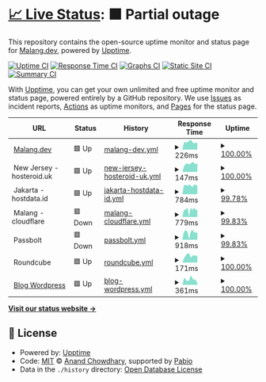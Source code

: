 # [📈 Live Status](https://malang-dev.github.io/upptime): <!--live status--> **🟧 Partial outage**

This repository contains the open-source uptime monitor and status page for [Malang.dev](https://malang.dev), powered by [Upptime](https://github.com/upptime/upptime).

[![Uptime CI](https://github.com/malang-dev/upptime/workflows/Uptime%20CI/badge.svg)](https://github.com/malang-dev/upptime/actions?query=workflow%3A%22Uptime+CI%22)
[![Response Time CI](https://github.com/malang-dev/upptime/workflows/Response%20Time%20CI/badge.svg)](https://github.com/malang-dev/upptime/actions?query=workflow%3A%22Response+Time+CI%22)
[![Graphs CI](https://github.com/malang-dev/upptime/workflows/Graphs%20CI/badge.svg)](https://github.com/malang-dev/upptime/actions?query=workflow%3A%22Graphs+CI%22)
[![Static Site CI](https://github.com/malang-dev/upptime/workflows/Static%20Site%20CI/badge.svg)](https://github.com/malang-dev/upptime/actions?query=workflow%3A%22Static+Site+CI%22)
[![Summary CI](https://github.com/malang-dev/upptime/workflows/Summary%20CI/badge.svg)](https://github.com/malang-dev/upptime/actions?query=workflow%3A%22Summary+CI%22)

With [Upptime](https://upptime.js.org), you can get your own unlimited and free uptime monitor and status page, powered entirely by a GitHub repository. We use [Issues](https://github.com/malang-dev/upptime/issues) as incident reports, [Actions](https://github.com/malang-dev/upptime/actions) as uptime monitors, and [Pages](https://malang-dev.github.io/upptime) for the status page.

<!--start: status pages-->
<!-- This summary is generated by Upptime (https://github.com/upptime/upptime) -->
<!-- Do not edit this manually, your changes will be overwritten -->
<!-- prettier-ignore -->
| URL | Status | History | Response Time | Uptime |
| --- | ------ | ------- | ------------- | ------ |
| <img alt="" src="https://icons.duckduckgo.com/ip3/malang.agency.ico" height="13"> [Malang.dev](https://malang.agency) | 🟩 Up | [malang-dev.yml](https://github.com/malang-dev/upptime/commits/HEAD/history/malang-dev.yml) | <details><summary><img alt="Response time graph" src="./graphs/malang-dev/response-time-week.png" height="20"> 226ms</summary><br><a href="https://status.malang.dev/history/malang-dev"><img alt="Response time 1087" src="https://img.shields.io/endpoint?url=https%3A%2F%2Fraw.githubusercontent.com%2Fmalang-dev%2Fupptime%2FHEAD%2Fapi%2Fmalang-dev%2Fresponse-time.json"></a><br><a href="https://status.malang.dev/history/malang-dev"><img alt="24-hour response time 204" src="https://img.shields.io/endpoint?url=https%3A%2F%2Fraw.githubusercontent.com%2Fmalang-dev%2Fupptime%2FHEAD%2Fapi%2Fmalang-dev%2Fresponse-time-day.json"></a><br><a href="https://status.malang.dev/history/malang-dev"><img alt="7-day response time 226" src="https://img.shields.io/endpoint?url=https%3A%2F%2Fraw.githubusercontent.com%2Fmalang-dev%2Fupptime%2FHEAD%2Fapi%2Fmalang-dev%2Fresponse-time-week.json"></a><br><a href="https://status.malang.dev/history/malang-dev"><img alt="30-day response time 276" src="https://img.shields.io/endpoint?url=https%3A%2F%2Fraw.githubusercontent.com%2Fmalang-dev%2Fupptime%2FHEAD%2Fapi%2Fmalang-dev%2Fresponse-time-month.json"></a><br><a href="https://status.malang.dev/history/malang-dev"><img alt="1-year response time 1087" src="https://img.shields.io/endpoint?url=https%3A%2F%2Fraw.githubusercontent.com%2Fmalang-dev%2Fupptime%2FHEAD%2Fapi%2Fmalang-dev%2Fresponse-time-year.json"></a></details> | <details><summary><a href="https://status.malang.dev/history/malang-dev">100.00%</a></summary><a href="https://status.malang.dev/history/malang-dev"><img alt="All-time uptime 98.78%" src="https://img.shields.io/endpoint?url=https%3A%2F%2Fraw.githubusercontent.com%2Fmalang-dev%2Fupptime%2FHEAD%2Fapi%2Fmalang-dev%2Fuptime.json"></a><br><a href="https://status.malang.dev/history/malang-dev"><img alt="24-hour uptime 100.00%" src="https://img.shields.io/endpoint?url=https%3A%2F%2Fraw.githubusercontent.com%2Fmalang-dev%2Fupptime%2FHEAD%2Fapi%2Fmalang-dev%2Fuptime-day.json"></a><br><a href="https://status.malang.dev/history/malang-dev"><img alt="7-day uptime 100.00%" src="https://img.shields.io/endpoint?url=https%3A%2F%2Fraw.githubusercontent.com%2Fmalang-dev%2Fupptime%2FHEAD%2Fapi%2Fmalang-dev%2Fuptime-week.json"></a><br><a href="https://status.malang.dev/history/malang-dev"><img alt="30-day uptime 100.00%" src="https://img.shields.io/endpoint?url=https%3A%2F%2Fraw.githubusercontent.com%2Fmalang-dev%2Fupptime%2FHEAD%2Fapi%2Fmalang-dev%2Fuptime-month.json"></a><br><a href="https://status.malang.dev/history/malang-dev"><img alt="1-year uptime 98.78%" src="https://img.shields.io/endpoint?url=https%3A%2F%2Fraw.githubusercontent.com%2Fmalang-dev%2Fupptime%2FHEAD%2Fapi%2Fmalang-dev%2Fuptime-year.json"></a></details>
| <img alt="" src="https://icons.duckduckgo.com/ip3/null.ico" height="13"> New Jersey - hosteroid.uk | 🟩 Up | [new-jersey-hosteroid-uk.yml](https://github.com/malang-dev/upptime/commits/HEAD/history/new-jersey-hosteroid-uk.yml) | <details><summary><img alt="Response time graph" src="./graphs/new-jersey-hosteroid-uk/response-time-week.png" height="20"> 147ms</summary><br><a href="https://status.malang.dev/history/new-jersey-hosteroid-uk"><img alt="Response time 208" src="https://img.shields.io/endpoint?url=https%3A%2F%2Fraw.githubusercontent.com%2Fmalang-dev%2Fupptime%2FHEAD%2Fapi%2Fnew-jersey-hosteroid-uk%2Fresponse-time.json"></a><br><a href="https://status.malang.dev/history/new-jersey-hosteroid-uk"><img alt="24-hour response time 157" src="https://img.shields.io/endpoint?url=https%3A%2F%2Fraw.githubusercontent.com%2Fmalang-dev%2Fupptime%2FHEAD%2Fapi%2Fnew-jersey-hosteroid-uk%2Fresponse-time-day.json"></a><br><a href="https://status.malang.dev/history/new-jersey-hosteroid-uk"><img alt="7-day response time 147" src="https://img.shields.io/endpoint?url=https%3A%2F%2Fraw.githubusercontent.com%2Fmalang-dev%2Fupptime%2FHEAD%2Fapi%2Fnew-jersey-hosteroid-uk%2Fresponse-time-week.json"></a><br><a href="https://status.malang.dev/history/new-jersey-hosteroid-uk"><img alt="30-day response time 263" src="https://img.shields.io/endpoint?url=https%3A%2F%2Fraw.githubusercontent.com%2Fmalang-dev%2Fupptime%2FHEAD%2Fapi%2Fnew-jersey-hosteroid-uk%2Fresponse-time-month.json"></a><br><a href="https://status.malang.dev/history/new-jersey-hosteroid-uk"><img alt="1-year response time 208" src="https://img.shields.io/endpoint?url=https%3A%2F%2Fraw.githubusercontent.com%2Fmalang-dev%2Fupptime%2FHEAD%2Fapi%2Fnew-jersey-hosteroid-uk%2Fresponse-time-year.json"></a></details> | <details><summary><a href="https://status.malang.dev/history/new-jersey-hosteroid-uk">100.00%</a></summary><a href="https://status.malang.dev/history/new-jersey-hosteroid-uk"><img alt="All-time uptime 99.77%" src="https://img.shields.io/endpoint?url=https%3A%2F%2Fraw.githubusercontent.com%2Fmalang-dev%2Fupptime%2FHEAD%2Fapi%2Fnew-jersey-hosteroid-uk%2Fuptime.json"></a><br><a href="https://status.malang.dev/history/new-jersey-hosteroid-uk"><img alt="24-hour uptime 100.00%" src="https://img.shields.io/endpoint?url=https%3A%2F%2Fraw.githubusercontent.com%2Fmalang-dev%2Fupptime%2FHEAD%2Fapi%2Fnew-jersey-hosteroid-uk%2Fuptime-day.json"></a><br><a href="https://status.malang.dev/history/new-jersey-hosteroid-uk"><img alt="7-day uptime 100.00%" src="https://img.shields.io/endpoint?url=https%3A%2F%2Fraw.githubusercontent.com%2Fmalang-dev%2Fupptime%2FHEAD%2Fapi%2Fnew-jersey-hosteroid-uk%2Fuptime-week.json"></a><br><a href="https://status.malang.dev/history/new-jersey-hosteroid-uk"><img alt="30-day uptime 99.75%" src="https://img.shields.io/endpoint?url=https%3A%2F%2Fraw.githubusercontent.com%2Fmalang-dev%2Fupptime%2FHEAD%2Fapi%2Fnew-jersey-hosteroid-uk%2Fuptime-month.json"></a><br><a href="https://status.malang.dev/history/new-jersey-hosteroid-uk"><img alt="1-year uptime 99.77%" src="https://img.shields.io/endpoint?url=https%3A%2F%2Fraw.githubusercontent.com%2Fmalang-dev%2Fupptime%2FHEAD%2Fapi%2Fnew-jersey-hosteroid-uk%2Fuptime-year.json"></a></details>
| <img alt="" src="https://icons.duckduckgo.com/ip3/null.ico" height="13"> Jakarta - hostdata.id | 🟩 Up | [jakarta-hostdata-id.yml](https://github.com/malang-dev/upptime/commits/HEAD/history/jakarta-hostdata-id.yml) | <details><summary><img alt="Response time graph" src="./graphs/jakarta-hostdata-id/response-time-week.png" height="20"> 784ms</summary><br><a href="https://status.malang.dev/history/jakarta-hostdata-id"><img alt="Response time 831" src="https://img.shields.io/endpoint?url=https%3A%2F%2Fraw.githubusercontent.com%2Fmalang-dev%2Fupptime%2FHEAD%2Fapi%2Fjakarta-hostdata-id%2Fresponse-time.json"></a><br><a href="https://status.malang.dev/history/jakarta-hostdata-id"><img alt="24-hour response time 728" src="https://img.shields.io/endpoint?url=https%3A%2F%2Fraw.githubusercontent.com%2Fmalang-dev%2Fupptime%2FHEAD%2Fapi%2Fjakarta-hostdata-id%2Fresponse-time-day.json"></a><br><a href="https://status.malang.dev/history/jakarta-hostdata-id"><img alt="7-day response time 784" src="https://img.shields.io/endpoint?url=https%3A%2F%2Fraw.githubusercontent.com%2Fmalang-dev%2Fupptime%2FHEAD%2Fapi%2Fjakarta-hostdata-id%2Fresponse-time-week.json"></a><br><a href="https://status.malang.dev/history/jakarta-hostdata-id"><img alt="30-day response time 760" src="https://img.shields.io/endpoint?url=https%3A%2F%2Fraw.githubusercontent.com%2Fmalang-dev%2Fupptime%2FHEAD%2Fapi%2Fjakarta-hostdata-id%2Fresponse-time-month.json"></a><br><a href="https://status.malang.dev/history/jakarta-hostdata-id"><img alt="1-year response time 831" src="https://img.shields.io/endpoint?url=https%3A%2F%2Fraw.githubusercontent.com%2Fmalang-dev%2Fupptime%2FHEAD%2Fapi%2Fjakarta-hostdata-id%2Fresponse-time-year.json"></a></details> | <details><summary><a href="https://status.malang.dev/history/jakarta-hostdata-id">99.78%</a></summary><a href="https://status.malang.dev/history/jakarta-hostdata-id"><img alt="All-time uptime 98.81%" src="https://img.shields.io/endpoint?url=https%3A%2F%2Fraw.githubusercontent.com%2Fmalang-dev%2Fupptime%2FHEAD%2Fapi%2Fjakarta-hostdata-id%2Fuptime.json"></a><br><a href="https://status.malang.dev/history/jakarta-hostdata-id"><img alt="24-hour uptime 100.00%" src="https://img.shields.io/endpoint?url=https%3A%2F%2Fraw.githubusercontent.com%2Fmalang-dev%2Fupptime%2FHEAD%2Fapi%2Fjakarta-hostdata-id%2Fuptime-day.json"></a><br><a href="https://status.malang.dev/history/jakarta-hostdata-id"><img alt="7-day uptime 99.78%" src="https://img.shields.io/endpoint?url=https%3A%2F%2Fraw.githubusercontent.com%2Fmalang-dev%2Fupptime%2FHEAD%2Fapi%2Fjakarta-hostdata-id%2Fuptime-week.json"></a><br><a href="https://status.malang.dev/history/jakarta-hostdata-id"><img alt="30-day uptime 99.83%" src="https://img.shields.io/endpoint?url=https%3A%2F%2Fraw.githubusercontent.com%2Fmalang-dev%2Fupptime%2FHEAD%2Fapi%2Fjakarta-hostdata-id%2Fuptime-month.json"></a><br><a href="https://status.malang.dev/history/jakarta-hostdata-id"><img alt="1-year uptime 98.81%" src="https://img.shields.io/endpoint?url=https%3A%2F%2Fraw.githubusercontent.com%2Fmalang-dev%2Fupptime%2FHEAD%2Fapi%2Fjakarta-hostdata-id%2Fuptime-year.json"></a></details>
| <img alt="" src="https://icons.duckduckgo.com/ip3/null.ico" height="13"> Malang - cloudflare | 🟥 Down | [malang-cloudflare.yml](https://github.com/malang-dev/upptime/commits/HEAD/history/malang-cloudflare.yml) | <details><summary><img alt="Response time graph" src="./graphs/malang-cloudflare/response-time-week.png" height="20"> 779ms</summary><br><a href="https://status.malang.dev/history/malang-cloudflare"><img alt="Response time 771" src="https://img.shields.io/endpoint?url=https%3A%2F%2Fraw.githubusercontent.com%2Fmalang-dev%2Fupptime%2FHEAD%2Fapi%2Fmalang-cloudflare%2Fresponse-time.json"></a><br><a href="https://status.malang.dev/history/malang-cloudflare"><img alt="24-hour response time 510" src="https://img.shields.io/endpoint?url=https%3A%2F%2Fraw.githubusercontent.com%2Fmalang-dev%2Fupptime%2FHEAD%2Fapi%2Fmalang-cloudflare%2Fresponse-time-day.json"></a><br><a href="https://status.malang.dev/history/malang-cloudflare"><img alt="7-day response time 779" src="https://img.shields.io/endpoint?url=https%3A%2F%2Fraw.githubusercontent.com%2Fmalang-dev%2Fupptime%2FHEAD%2Fapi%2Fmalang-cloudflare%2Fresponse-time-week.json"></a><br><a href="https://status.malang.dev/history/malang-cloudflare"><img alt="30-day response time 766" src="https://img.shields.io/endpoint?url=https%3A%2F%2Fraw.githubusercontent.com%2Fmalang-dev%2Fupptime%2FHEAD%2Fapi%2Fmalang-cloudflare%2Fresponse-time-month.json"></a><br><a href="https://status.malang.dev/history/malang-cloudflare"><img alt="1-year response time 771" src="https://img.shields.io/endpoint?url=https%3A%2F%2Fraw.githubusercontent.com%2Fmalang-dev%2Fupptime%2FHEAD%2Fapi%2Fmalang-cloudflare%2Fresponse-time-year.json"></a></details> | <details><summary><a href="https://status.malang.dev/history/malang-cloudflare">99.83%</a></summary><a href="https://status.malang.dev/history/malang-cloudflare"><img alt="All-time uptime 97.58%" src="https://img.shields.io/endpoint?url=https%3A%2F%2Fraw.githubusercontent.com%2Fmalang-dev%2Fupptime%2FHEAD%2Fapi%2Fmalang-cloudflare%2Fuptime.json"></a><br><a href="https://status.malang.dev/history/malang-cloudflare"><img alt="24-hour uptime 99.99%" src="https://img.shields.io/endpoint?url=https%3A%2F%2Fraw.githubusercontent.com%2Fmalang-dev%2Fupptime%2FHEAD%2Fapi%2Fmalang-cloudflare%2Fuptime-day.json"></a><br><a href="https://status.malang.dev/history/malang-cloudflare"><img alt="7-day uptime 99.83%" src="https://img.shields.io/endpoint?url=https%3A%2F%2Fraw.githubusercontent.com%2Fmalang-dev%2Fupptime%2FHEAD%2Fapi%2Fmalang-cloudflare%2Fuptime-week.json"></a><br><a href="https://status.malang.dev/history/malang-cloudflare"><img alt="30-day uptime 94.68%" src="https://img.shields.io/endpoint?url=https%3A%2F%2Fraw.githubusercontent.com%2Fmalang-dev%2Fupptime%2FHEAD%2Fapi%2Fmalang-cloudflare%2Fuptime-month.json"></a><br><a href="https://status.malang.dev/history/malang-cloudflare"><img alt="1-year uptime 97.58%" src="https://img.shields.io/endpoint?url=https%3A%2F%2Fraw.githubusercontent.com%2Fmalang-dev%2Fupptime%2FHEAD%2Fapi%2Fmalang-cloudflare%2Fuptime-year.json"></a></details>
| <img alt="" src="https://icons.duckduckgo.com/ip3/null.ico" height="13"> Passbolt | 🟥 Down | [passbolt.yml](https://github.com/malang-dev/upptime/commits/HEAD/history/passbolt.yml) | <details><summary><img alt="Response time graph" src="./graphs/passbolt/response-time-week.png" height="20"> 918ms</summary><br><a href="https://status.malang.dev/history/passbolt"><img alt="Response time 1030" src="https://img.shields.io/endpoint?url=https%3A%2F%2Fraw.githubusercontent.com%2Fmalang-dev%2Fupptime%2FHEAD%2Fapi%2Fpassbolt%2Fresponse-time.json"></a><br><a href="https://status.malang.dev/history/passbolt"><img alt="24-hour response time 540" src="https://img.shields.io/endpoint?url=https%3A%2F%2Fraw.githubusercontent.com%2Fmalang-dev%2Fupptime%2FHEAD%2Fapi%2Fpassbolt%2Fresponse-time-day.json"></a><br><a href="https://status.malang.dev/history/passbolt"><img alt="7-day response time 918" src="https://img.shields.io/endpoint?url=https%3A%2F%2Fraw.githubusercontent.com%2Fmalang-dev%2Fupptime%2FHEAD%2Fapi%2Fpassbolt%2Fresponse-time-week.json"></a><br><a href="https://status.malang.dev/history/passbolt"><img alt="30-day response time 1018" src="https://img.shields.io/endpoint?url=https%3A%2F%2Fraw.githubusercontent.com%2Fmalang-dev%2Fupptime%2FHEAD%2Fapi%2Fpassbolt%2Fresponse-time-month.json"></a><br><a href="https://status.malang.dev/history/passbolt"><img alt="1-year response time 1030" src="https://img.shields.io/endpoint?url=https%3A%2F%2Fraw.githubusercontent.com%2Fmalang-dev%2Fupptime%2FHEAD%2Fapi%2Fpassbolt%2Fresponse-time-year.json"></a></details> | <details><summary><a href="https://status.malang.dev/history/passbolt">99.83%</a></summary><a href="https://status.malang.dev/history/passbolt"><img alt="All-time uptime 97.85%" src="https://img.shields.io/endpoint?url=https%3A%2F%2Fraw.githubusercontent.com%2Fmalang-dev%2Fupptime%2FHEAD%2Fapi%2Fpassbolt%2Fuptime.json"></a><br><a href="https://status.malang.dev/history/passbolt"><img alt="24-hour uptime 99.99%" src="https://img.shields.io/endpoint?url=https%3A%2F%2Fraw.githubusercontent.com%2Fmalang-dev%2Fupptime%2FHEAD%2Fapi%2Fpassbolt%2Fuptime-day.json"></a><br><a href="https://status.malang.dev/history/passbolt"><img alt="7-day uptime 99.83%" src="https://img.shields.io/endpoint?url=https%3A%2F%2Fraw.githubusercontent.com%2Fmalang-dev%2Fupptime%2FHEAD%2Fapi%2Fpassbolt%2Fuptime-week.json"></a><br><a href="https://status.malang.dev/history/passbolt"><img alt="30-day uptime 94.68%" src="https://img.shields.io/endpoint?url=https%3A%2F%2Fraw.githubusercontent.com%2Fmalang-dev%2Fupptime%2FHEAD%2Fapi%2Fpassbolt%2Fuptime-month.json"></a><br><a href="https://status.malang.dev/history/passbolt"><img alt="1-year uptime 97.85%" src="https://img.shields.io/endpoint?url=https%3A%2F%2Fraw.githubusercontent.com%2Fmalang-dev%2Fupptime%2FHEAD%2Fapi%2Fpassbolt%2Fuptime-year.json"></a></details>
| <img alt="" src="https://icons.duckduckgo.com/ip3/null.ico" height="13"> Roundcube | 🟩 Up | [roundcube.yml](https://github.com/malang-dev/upptime/commits/HEAD/history/roundcube.yml) | <details><summary><img alt="Response time graph" src="./graphs/roundcube/response-time-week.png" height="20"> 171ms</summary><br><a href="https://status.malang.dev/history/roundcube"><img alt="Response time 239" src="https://img.shields.io/endpoint?url=https%3A%2F%2Fraw.githubusercontent.com%2Fmalang-dev%2Fupptime%2FHEAD%2Fapi%2Froundcube%2Fresponse-time.json"></a><br><a href="https://status.malang.dev/history/roundcube"><img alt="24-hour response time 162" src="https://img.shields.io/endpoint?url=https%3A%2F%2Fraw.githubusercontent.com%2Fmalang-dev%2Fupptime%2FHEAD%2Fapi%2Froundcube%2Fresponse-time-day.json"></a><br><a href="https://status.malang.dev/history/roundcube"><img alt="7-day response time 171" src="https://img.shields.io/endpoint?url=https%3A%2F%2Fraw.githubusercontent.com%2Fmalang-dev%2Fupptime%2FHEAD%2Fapi%2Froundcube%2Fresponse-time-week.json"></a><br><a href="https://status.malang.dev/history/roundcube"><img alt="30-day response time 218" src="https://img.shields.io/endpoint?url=https%3A%2F%2Fraw.githubusercontent.com%2Fmalang-dev%2Fupptime%2FHEAD%2Fapi%2Froundcube%2Fresponse-time-month.json"></a><br><a href="https://status.malang.dev/history/roundcube"><img alt="1-year response time 239" src="https://img.shields.io/endpoint?url=https%3A%2F%2Fraw.githubusercontent.com%2Fmalang-dev%2Fupptime%2FHEAD%2Fapi%2Froundcube%2Fresponse-time-year.json"></a></details> | <details><summary><a href="https://status.malang.dev/history/roundcube">100.00%</a></summary><a href="https://status.malang.dev/history/roundcube"><img alt="All-time uptime 99.78%" src="https://img.shields.io/endpoint?url=https%3A%2F%2Fraw.githubusercontent.com%2Fmalang-dev%2Fupptime%2FHEAD%2Fapi%2Froundcube%2Fuptime.json"></a><br><a href="https://status.malang.dev/history/roundcube"><img alt="24-hour uptime 100.00%" src="https://img.shields.io/endpoint?url=https%3A%2F%2Fraw.githubusercontent.com%2Fmalang-dev%2Fupptime%2FHEAD%2Fapi%2Froundcube%2Fuptime-day.json"></a><br><a href="https://status.malang.dev/history/roundcube"><img alt="7-day uptime 100.00%" src="https://img.shields.io/endpoint?url=https%3A%2F%2Fraw.githubusercontent.com%2Fmalang-dev%2Fupptime%2FHEAD%2Fapi%2Froundcube%2Fuptime-week.json"></a><br><a href="https://status.malang.dev/history/roundcube"><img alt="30-day uptime 99.82%" src="https://img.shields.io/endpoint?url=https%3A%2F%2Fraw.githubusercontent.com%2Fmalang-dev%2Fupptime%2FHEAD%2Fapi%2Froundcube%2Fuptime-month.json"></a><br><a href="https://status.malang.dev/history/roundcube"><img alt="1-year uptime 99.78%" src="https://img.shields.io/endpoint?url=https%3A%2F%2Fraw.githubusercontent.com%2Fmalang-dev%2Fupptime%2FHEAD%2Fapi%2Froundcube%2Fuptime-year.json"></a></details>
| <img alt="" src="https://icons.duckduckgo.com/ip3/blog.malang.agency.ico" height="13"> [Blog Wordpress](https://blog.malang.agency) | 🟩 Up | [blog-wordpress.yml](https://github.com/malang-dev/upptime/commits/HEAD/history/blog-wordpress.yml) | <details><summary><img alt="Response time graph" src="./graphs/blog-wordpress/response-time-week.png" height="20"> 361ms</summary><br><a href="https://status.malang.dev/history/blog-wordpress"><img alt="Response time 1263" src="https://img.shields.io/endpoint?url=https%3A%2F%2Fraw.githubusercontent.com%2Fmalang-dev%2Fupptime%2FHEAD%2Fapi%2Fblog-wordpress%2Fresponse-time.json"></a><br><a href="https://status.malang.dev/history/blog-wordpress"><img alt="24-hour response time 123" src="https://img.shields.io/endpoint?url=https%3A%2F%2Fraw.githubusercontent.com%2Fmalang-dev%2Fupptime%2FHEAD%2Fapi%2Fblog-wordpress%2Fresponse-time-day.json"></a><br><a href="https://status.malang.dev/history/blog-wordpress"><img alt="7-day response time 361" src="https://img.shields.io/endpoint?url=https%3A%2F%2Fraw.githubusercontent.com%2Fmalang-dev%2Fupptime%2FHEAD%2Fapi%2Fblog-wordpress%2Fresponse-time-week.json"></a><br><a href="https://status.malang.dev/history/blog-wordpress"><img alt="30-day response time 266" src="https://img.shields.io/endpoint?url=https%3A%2F%2Fraw.githubusercontent.com%2Fmalang-dev%2Fupptime%2FHEAD%2Fapi%2Fblog-wordpress%2Fresponse-time-month.json"></a><br><a href="https://status.malang.dev/history/blog-wordpress"><img alt="1-year response time 1263" src="https://img.shields.io/endpoint?url=https%3A%2F%2Fraw.githubusercontent.com%2Fmalang-dev%2Fupptime%2FHEAD%2Fapi%2Fblog-wordpress%2Fresponse-time-year.json"></a></details> | <details><summary><a href="https://status.malang.dev/history/blog-wordpress">100.00%</a></summary><a href="https://status.malang.dev/history/blog-wordpress"><img alt="All-time uptime 98.74%" src="https://img.shields.io/endpoint?url=https%3A%2F%2Fraw.githubusercontent.com%2Fmalang-dev%2Fupptime%2FHEAD%2Fapi%2Fblog-wordpress%2Fuptime.json"></a><br><a href="https://status.malang.dev/history/blog-wordpress"><img alt="24-hour uptime 100.00%" src="https://img.shields.io/endpoint?url=https%3A%2F%2Fraw.githubusercontent.com%2Fmalang-dev%2Fupptime%2FHEAD%2Fapi%2Fblog-wordpress%2Fuptime-day.json"></a><br><a href="https://status.malang.dev/history/blog-wordpress"><img alt="7-day uptime 100.00%" src="https://img.shields.io/endpoint?url=https%3A%2F%2Fraw.githubusercontent.com%2Fmalang-dev%2Fupptime%2FHEAD%2Fapi%2Fblog-wordpress%2Fuptime-week.json"></a><br><a href="https://status.malang.dev/history/blog-wordpress"><img alt="30-day uptime 100.00%" src="https://img.shields.io/endpoint?url=https%3A%2F%2Fraw.githubusercontent.com%2Fmalang-dev%2Fupptime%2FHEAD%2Fapi%2Fblog-wordpress%2Fuptime-month.json"></a><br><a href="https://status.malang.dev/history/blog-wordpress"><img alt="1-year uptime 98.74%" src="https://img.shields.io/endpoint?url=https%3A%2F%2Fraw.githubusercontent.com%2Fmalang-dev%2Fupptime%2FHEAD%2Fapi%2Fblog-wordpress%2Fuptime-year.json"></a></details>

<!--end: status pages-->

[**Visit our status website →**](https://malang-dev.github.io/upptime)

## 📄 License

- Powered by: [Upptime](https://github.com/upptime/upptime)
- Code: [MIT](./LICENSE) © [Anand Chowdhary](https://anandchowdhary.com), supported by [Pabio](https://pabio.com)
- Data in the `./history` directory: [Open Database License](https://opendatacommons.org/licenses/odbl/1-0/)
